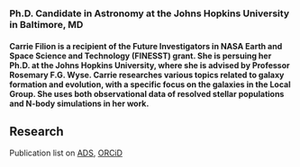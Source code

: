 ### Ph.D. Candidate in Astronomy at the Johns Hopkins University in Baltimore, MD

#### Carrie Filion is a recipient of the Future Investigators in NASA Earth and Space Science and Technology (FINESST) grant. She is persuing her Ph.D. at the Johns Hopkins University, where she is advised by Professor Rosemary F.G. Wyse. Carrie researches various topics related to galaxy formation and evolution, with a specific focus on the galaxies in the Local Group. She uses both observational data of resolved stellar populations and N-body simulations in her work. 

## Research
Publication list on [ADS](https://ui.adsabs.harvard.edu/search/fq=%7B!type%3Daqp%20v%3D%24fq_database%7D&fq_database=database%3A%20astronomy&q=author%3A(%22filion%2C%20c%22)&sort=date%20desc%2C%20bibcode%20desc&p_=0), [ORCiD](https://orcid.org/0000-0001-5522-5029)
